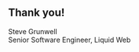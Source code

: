 ## Thank you!
<!-- .element: style="margin-bottom: 1em;" -->

Steve Grunwell<br>
Senior Software Engineer, Liquid Web

